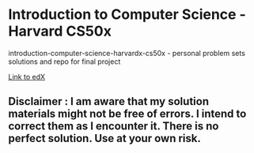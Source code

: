 # Introduction to Computer Science - Harvard CS50x
introduction-computer-science-harvardx-cs50x - personal problem sets solutions and repo for final project

[Link to edX](https://www.edx.org/course/introduction-computer-science-harvardx-cs50x#!)

## Disclaimer : I am aware that my solution materials might not be free of errors. I intend to correct them as I encounter it. There is no perfect solution. Use at your own risk. 


